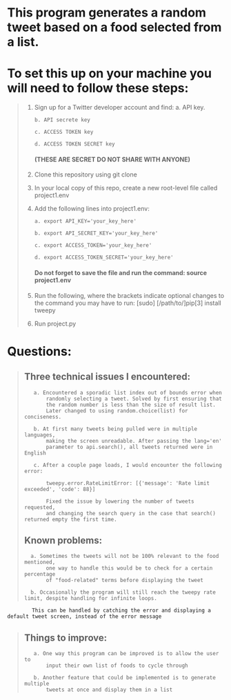 # This program generates a random tweet based on a food selected from a list.

# To set this up on your machine you will need to follow these steps:

>1. Sign up for a Twitter developer account and find:
>        a. API key.      
>        
>        b. API secrete key
>        
>        c. ACCESS TOKEN key
>        
>        d. ACCESS TOKEN SECRET key  
>
>    #### **(THESE ARE SECRET DO NOT SHARE WITH ANYONE)**
>                
>2. Clone this repository using git clone
>3. In your local copy of this repo, create a new root-level file called project1.env
>4. Add the following lines into project1.env:
>        
>        a. export API_KEY='your_key_here'
>        
>        b. export API_SECRET_KEY='your_key_here'
>        
>        c. export ACCESS_TOKEN='your_key_here'
>            
>        d. export ACCESS_TOKEN_SECRET='your_key_here'
>                
>    #### **Do not forget to save the file and run the command: source project1.env**
>    
>5. Run the following, where the brackets indicate optional changes to the command you may have to run:
>    [sudo] [/path/to/]pip[3] install tweepy
>
>6. Run project.py


# Questions:
>
>    ## Three technical issues I encountered:
>            
>        a. Encountered a sporadic list index out of bounds error when 
>            randomly selecting a tweet. Solved by first ensuring that  
>            the random number is less than the size of result list. 
>            Later changed to using random.choice(list) for conciseness.
>        
>        b. At first many tweets being pulled were in multiple languages, 
>            making the screen unreadable. After passing the lang='en' 
>            parameter to api.search(), all tweets returned were in English
>        
>        c. After a couple page loads, I would encounter the following error: 
>        
>            tweepy.error.RateLimitError: [{'message': 'Rate limit exceeded', 'code': 88}]
>        
>            Fixed the issue by lowering the number of tweets requested, 
>            and changing the search query in the case that search() returned empty the first time.
>        
>    ## Known problems:
>            
>       a. Sometimes the tweets will not be 100% relevant to the food mentioned, 
>            one way to handle this would be to check for a certain percentage 
>            of "food-related" terms before displaying the tweet
>            
>       b. Occasionally the program will still reach the tweepy rate limit, despite handling for infinite loops.
            This can be handled by catching the error and displaying a default tweet screen, instead of the error message
>        
>    ## Things to improve:
>            
>        a. One way this program can be improved is to allow the user to 
>            input their own list of foods to cycle through
>            
>        b. Another feature that could be implemented is to generate multiple 
>            tweets at once and display them in a list
